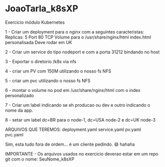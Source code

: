 # JoaoTarla_k8sXP
Exercicio módulo Kubernetes

1 - Criar um deployment para o nginx com a seguintes caracteristas:
Replicas: 5
Port 80 TCP
Volume para o /usr/share/nginx/html
index.html personalisada
Deve rodar em UK

2 - Criar um service do tipo nodeport e com a porta 31212 bindando no host

3 - Exportar o diretorio /k8s via nfs

4 - criar um PV com 150M utilizando o nosso fs NFS

5 - criar um pvc utilizando o nosso fs NFS

6 - montar o volume no pod em /usr/share/nginx/html com o index personalizado

7 - Criar um label indicando se eh producao ou dev e outro indicando o nome da app.

8 - setar um label dc=BR para o node-1, dc=USA node-2 e dc=UK node-3


ARQUIVOS QUE TEREMOS: deployment.yaml service.yaml pv.yaml pvc.yaml

Sim, esta tudo fora de ordem... é um cliente pedindo. :smile: hahaha

IMPORTANTE - Os arquivos usados no exercicio deverao estar em um repo git com o nome: SeuNome_k8sXP
